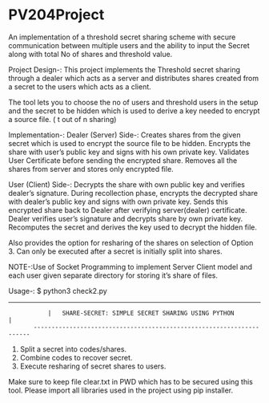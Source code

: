 # PV204Project
An implementation of a threshold secret sharing scheme with secure communication between multiple users and the ability to input the Secret along with total No of shares and threshold value.

Project Design-:
This project implements the Threshold secret sharing through a dealer which acts as a server and distributes shares created from a secret to the users which acts as a client.
 
The tool lets you to choose the no of users and threshold users in the setup and the secret to be hidden which is used to derive a key needed to encrypt a source file. ( t out of n sharing)

Implementation-:
Dealer (Server) Side-:
Creates shares from the given secret which is used to encrypt the source file to be hidden.
Encrypts the share with user’s public key and signs with his own private key.
Validates User Certificate before sending the encrypted share.
Removes all the shares from server and stores only encrypted file.

User (Client) Side-:
Decrypts the share with own public key and verifies dealer’s signature.
During recollection phase, encrypts the decrypted share with dealer’s public key and signs with own private key.
Sends this encrypted share back to Dealer after verifying server(dealer) certificate.
Dealer verifies user’s signature and decrypts share by own private key.
Recomputes the secret and derives the key used to decrypt the hidden file.

Also provides the option for resharing of the shares on selection of Option 3. Can only be executed after a secret is initially split into shares.

NOTE-:Use of Socket Programming to implement Server Client model and each user  given separate directory for storing it’s share of files.

Usage-:
$ python3 check2.py <Secret Phrase> <Threshold> <No of Users>
 
  ---------------------------------------------------------------------
               |   SHARE-SECRET: SIMPLE SECRET SHARING USING PYTHON       |
           ---------------------------------------------------------------------

1) Split a secret into codes/shares.
2) Combine codes to recover secret.
3) Execute resharing of secret shares to users.


Make sure to keep file clear.txt in PWD which has to be secured using this tool. Please import all libraries used in the project using pip installer.


